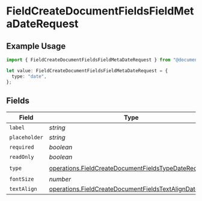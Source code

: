 # FieldCreateDocumentFieldsFieldMetaDateRequest

## Example Usage

```typescript
import { FieldCreateDocumentFieldsFieldMetaDateRequest } from "@documenso/sdk-typescript/models/operations";

let value: FieldCreateDocumentFieldsFieldMetaDateRequest = {
  type: "date",
};
```

## Fields

| Field                                                                                                                        | Type                                                                                                                         | Required                                                                                                                     | Description                                                                                                                  |
| ---------------------------------------------------------------------------------------------------------------------------- | ---------------------------------------------------------------------------------------------------------------------------- | ---------------------------------------------------------------------------------------------------------------------------- | ---------------------------------------------------------------------------------------------------------------------------- |
| `label`                                                                                                                      | *string*                                                                                                                     | :heavy_minus_sign:                                                                                                           | N/A                                                                                                                          |
| `placeholder`                                                                                                                | *string*                                                                                                                     | :heavy_minus_sign:                                                                                                           | N/A                                                                                                                          |
| `required`                                                                                                                   | *boolean*                                                                                                                    | :heavy_minus_sign:                                                                                                           | N/A                                                                                                                          |
| `readOnly`                                                                                                                   | *boolean*                                                                                                                    | :heavy_minus_sign:                                                                                                           | N/A                                                                                                                          |
| `type`                                                                                                                       | [operations.FieldCreateDocumentFieldsTypeDateRequest2](../../models/operations/fieldcreatedocumentfieldstypedaterequest2.md) | :heavy_check_mark:                                                                                                           | N/A                                                                                                                          |
| `fontSize`                                                                                                                   | *number*                                                                                                                     | :heavy_minus_sign:                                                                                                           | N/A                                                                                                                          |
| `textAlign`                                                                                                                  | [operations.FieldCreateDocumentFieldsTextAlignDate](../../models/operations/fieldcreatedocumentfieldstextaligndate.md)       | :heavy_minus_sign:                                                                                                           | N/A                                                                                                                          |
